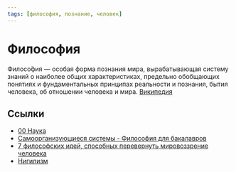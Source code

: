 ```yaml
---
tags: [философия, познание, человек]
---
```

# Философия

Филосо́фия — особая форма познания мира, вырабатывающая систему знаний о наиболее общих характеристиках, предельно обобщающих понятиях и фундаментальных принципах реальности и познания, бытия человека, об отношении человека и мира. [Википедия](https://ru.wikipedia.org/wiki/%D0%A4%D0%B8%D0%BB%D0%BE%D1%81%D0%BE%D1%84%D0%B8%D1%8F)

## Ссылки

* [00 Наука](00%20Наука.md)
* [Самоорганизующиеся системы - Философия для бакалавров](https://www.youtube.com/watch?v=pVg2Gpk_wYc)
* [7 философских идей, способных перевернуть мировоззрение человека](7%20философских%20идей,%20способных%20перевернуть%20мировоззрение%20человека.md)
* [Нигилизм](Нигилизм.md)
